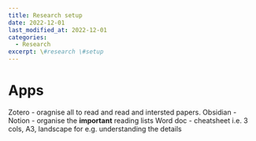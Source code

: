 ```yaml
---
title: Research setup
date: 2022-12-01
last_modified_at: 2022-12-01
categories:
  - Research
excerpt: \#research \#setup
---
```


# Apps

Zotero - oragnise all to read and read and intersted papers.
Obsidian - 
Notion - organise the **important** reading lists
Word doc - cheatsheet i.e. 3 cols, A3, landscape for e.g. understanding the details
